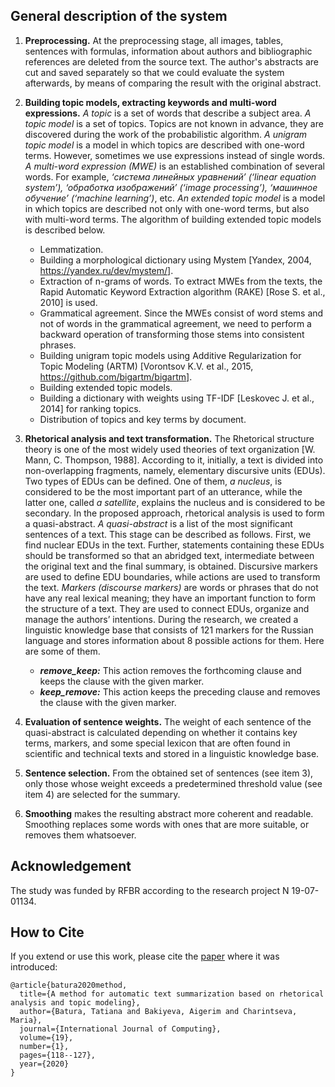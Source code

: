 
## General description of the system

1. **Preprocessing.** At the preprocessing stage, all images, tables, sentences with formulas, information about authors and bibliographic references are deleted from the source text. The author's abstracts are cut and saved separately so that we could evaluate the system afterwards, by means of comparing the result with the original abstract.

2. **Building topic models, extracting keywords and multi-word expressions.** _A topic_ is a set of words that describe a subject area. _A topic model_ is a set of topics. Topics are not known in advance, they are discovered during the work of the probabilistic algorithm.
_A unigram topic model_ is a model in which topics are described with one-word terms. However, sometimes we use expressions instead of single words. _A multi-word expression (MWE)_ is an established combination of several words. For example, _‘система линейных уравнений’ (‘linear equation system’), ‘обработка изображений’ (‘image processing’), ‘машинное обучение’ (‘machine learning’)_, etc. _An extended topic model_ is a model in which topics are described not only with one-word terms, but also with multi-word terms.
The algorithm of building extended topic models is described below.
   - Lemmatization.
   - Building a morphological dictionary using Mystem [Yandex, 2004, https://yandex.ru/dev/mystem/].
   - Extraction of n-grams of words. To extract MWEs from the texts, the Rapid Automatic Keyword Extraction algorithm (RAKE) [Rose S. et al., 2010] is used. 
   - Grammatical agreement. Since the MWEs consist of word stems and not of words in the grammatical agreement, we need to perform a backward operation of transforming those stems into consistent phrases.
   - Building unigram topic models using Additive Regularization for Topic Modeling (ARTM) [Vorontsov K.V. et al., 2015, https://github.com/bigartm/bigartm].
   - Building extended topic models.
   - Building a dictionary with weights using TF-IDF [Leskovec J. et al., 2014] for ranking topics.
   - Distribution of topics and key terms by document.

3. **Rhetorical analysis and text transformation.** The Rhetorical structure theory is one of the most widely used theories of text organization [W. Mann, C. Thompson, 1988]. According to it, initially, a text is divided into non-overlapping fragments, namely, elementary discursive units (EDUs). Two types of EDUs can be defined. One of them, _a nucleus_, is considered to be the most important part of an utterance, while the latter one, called _a satellite_, explains the nucleus and is considered to be secondary. In the proposed approach, rhetorical analysis is used to form a quasi-abstract. _A quasi-abstract_ is a list of the most significant sentences of a text. This stage can be described as follows. First, we find nuclear EDUs in the text. Further, statements containing these EDUs should be transformed so that an abridged text, intermediate between the original text and the final summary, is obtained. Discursive markers are used to define EDU boundaries, while actions are used to transform the text.
_Markers (discourse markers)_ are words or phrases that do not have any real lexical meaning; they have an important function to form the structure of a text. They are used to connect EDUs, organize and manage the authors’ intentions. During the research, we created a linguistic knowledge base that consists of 121 markers for the Russian language and stores information about 8 possible actions for them. Here are some of them.  
    - **_remove_keep:_** This action removes the forthcoming clause and keeps the clause with the given marker.
    - **_keep_remove:_** This action keeps the preceding clause and removes the clause with the given marker.

4. **Evaluation of sentence weights.** The weight of each sentence of the quasi-abstract is calculated depending on whether it contains key terms, markers, and some special lexicon that are often found in scientific and technical texts and stored in a linguistic knowledge base.

5. **Sentence selection.** From the obtained set of sentences (see item 3), only those whose weight exceeds a predetermined threshold value (see item 4) are selected for the summary.

6. **Smoothing** makes the resulting abstract more coherent and readable. Smoothing replaces some words with ones that are more suitable, or removes them whatsoever.

## Acknowledgement

The study was funded by RFBR according to the research project N 19-07-01134.


## How to Cite

If you extend or use this work, please cite the [paper](https://www.researchgate.net/profile/Tatiana-Batura/publication/341369997_METHOD_FOR_AUTOMATIC_TEXT_SUMMARIZATION_BASED_ON_RHETORICAL_ANALYSIS_AND_TOPIC_MODELING/links/5ebcd2f7299bf1c09abbd54d/METHOD-FOR-AUTOMATIC-TEXT-SUMMARIZATION-BASED-ON-RHETORICAL-ANALYSIS-AND-TOPIC-MODELING.pdf) where it was introduced:
```
@article{batura2020method,
  title={A method for automatic text summarization based on rhetorical analysis and topic modeling},
  author={Batura, Tatiana and Bakiyeva, Aigerim and Charintseva, Maria},
  journal={International Journal of Computing},
  volume={19},
  number={1},
  pages={118--127},
  year={2020}
}
```
